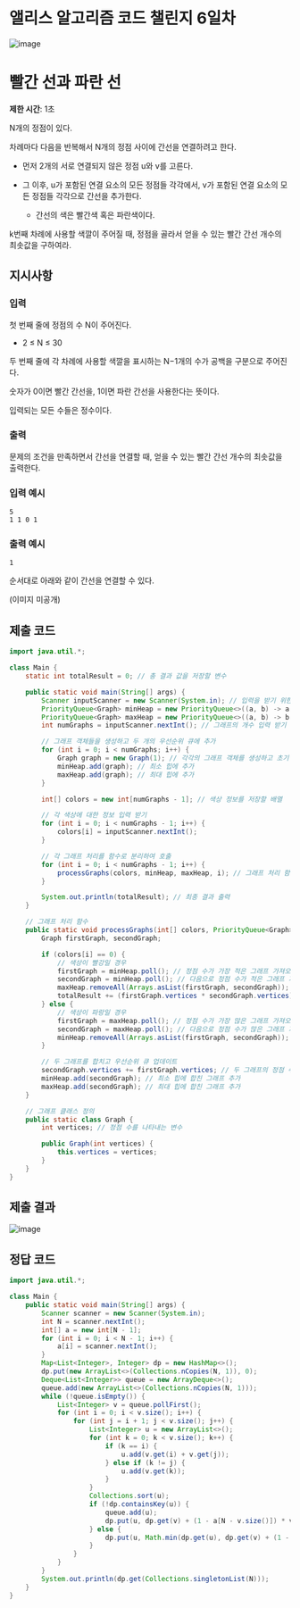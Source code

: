 # 앨리스 알고리즘 코드 챌린지 6일차

![image](https://imgur.com/ucRQM1q.png)

# 빨간 선과 파란 선

**제한 시간**: 1초

N개의 정점이 있다.

차례마다 다음을 반복해서 N개의 정점 사이에 간선을 연결하려고 한다.

- 먼저 2개의 서로 연결되지 않은 정점 u와 v를 고른다.

- 그 이후, u가 포함된 연결 요소의 모든 정점들 각각에서, v가 포함된 연결 요소의 모든 정점들 각각으로 간선을 추가한다.

  - 간선의 색은 빨간색 혹은 파란색이다.

k번째 차례에 사용할 색깔이 주어질 때, 정점을 골라서 얻을 수 있는 빨간 간선 개수의 최솟값을 구하여라.

## 지시사항

### 입력

첫 번째 줄에 정점의 수 N이 주어진다.

- 2 ≤ N ≤ 30

두 번째 줄에 각 차례에 사용할 색깔을 표시하는 N−1개의 수가 공백을 구분으로 주어진다.

숫자가 0이면 빨간 간선을, 1이면 파란 간선을 사용한다는 뜻이다.

입력되는 모든 수들은 정수이다.

### 출력

문제의 조건을 만족하면서 간선을 연결할 때, 얻을 수 있는 빨간 간선 개수의 최솟값을 출력한다.

### 입력 예시

```
5
1 1 0 1
```

### 출력 예시

```
1
```

순서대로 아래와 같이 간선을 연결할 수 있다.

(이미지 미공개)

## 제출 코드

```java
import java.util.*;

class Main {
    static int totalResult = 0; // 총 결과 값을 저장할 변수

    public static void main(String[] args) {
        Scanner inputScanner = new Scanner(System.in); // 입력을 받기 위한 Scanner 객체
        PriorityQueue<Graph> minHeap = new PriorityQueue<>((a, b) -> a.vertices - b.vertices); // 정점 수 기준 오름차순 우선순위 큐
        PriorityQueue<Graph> maxHeap = new PriorityQueue<>((a, b) -> b.vertices - a.vertices); // 정점 수 기준 내림차순 우선순위 큐
        int numGraphs = inputScanner.nextInt(); // 그래프의 개수 입력 받기

        // 그래프 객체들을 생성하고 두 개의 우선순위 큐에 추가
        for (int i = 0; i < numGraphs; i++) {
            Graph graph = new Graph(1); // 각각의 그래프 객체를 생성하고 초기 정점 수는 1로 설정
            minHeap.add(graph); // 최소 힙에 추가
            maxHeap.add(graph); // 최대 힙에 추가
        }

        int[] colors = new int[numGraphs - 1]; // 색상 정보를 저장할 배열

        // 각 색상에 대한 정보 입력 받기
        for (int i = 0; i < numGraphs - 1; i++) {
            colors[i] = inputScanner.nextInt();
        }

        // 각 그래프 처리를 함수로 분리하여 호출
        for (int i = 0; i < numGraphs - 1; i++) {
            processGraphs(colors, minHeap, maxHeap, i); // 그래프 처리 함수 호출
        }

        System.out.println(totalResult); // 최종 결과 출력
    }

    // 그래프 처리 함수
    public static void processGraphs(int[] colors, PriorityQueue<Graph> minHeap, PriorityQueue<Graph> maxHeap, int i) {
        Graph firstGraph, secondGraph;

        if (colors[i] == 0) {
            // 색상이 빨강일 경우
            firstGraph = minHeap.poll(); // 정점 수가 가장 적은 그래프 가져오기
            secondGraph = minHeap.poll(); // 다음으로 정점 수가 적은 그래프 가져오기
            maxHeap.removeAll(Arrays.asList(firstGraph, secondGraph)); // 최대 힙에서 해당 그래프들 제거
            totalResult += (firstGraph.vertices * secondGraph.vertices); // 결과 값에 더하기
        } else {
            // 색상이 파랑일 경우
            firstGraph = maxHeap.poll(); // 정점 수가 가장 많은 그래프 가져오기
            secondGraph = maxHeap.poll(); // 다음으로 정점 수가 많은 그래프 가져오기
            minHeap.removeAll(Arrays.asList(firstGraph, secondGraph)); // 최소 힙에서 해당 그래프들 제거
        }

        // 두 그래프를 합치고 우선순위 큐 업데이트
        secondGraph.vertices += firstGraph.vertices; // 두 그래프의 정점 수 합치기
        minHeap.add(secondGraph); // 최소 힙에 합친 그래프 추가
        maxHeap.add(secondGraph); // 최대 힙에 합친 그래프 추가
    }

    // 그래프 클래스 정의
    public static class Graph {
        int vertices; // 정점 수를 나타내는 변수

        public Graph(int vertices) {
            this.vertices = vertices;
        }
    }        
}
```

## 제출 결과

![image](https://imgur.com/KnFN8nD.png)

## 정답 코드

```java
import java.util.*;

class Main {
    public static void main(String[] args) {
        Scanner scanner = new Scanner(System.in);
        int N = scanner.nextInt();
        int[] a = new int[N - 1];
        for (int i = 0; i < N - 1; i++) {
            a[i] = scanner.nextInt();
        }
        Map<List<Integer>, Integer> dp = new HashMap<>();
        dp.put(new ArrayList<>(Collections.nCopies(N, 1)), 0);
        Deque<List<Integer>> queue = new ArrayDeque<>();
        queue.add(new ArrayList<>(Collections.nCopies(N, 1)));
        while (!queue.isEmpty()) {
            List<Integer> v = queue.pollFirst();
            for (int i = 0; i < v.size(); i++) {
                for (int j = i + 1; j < v.size(); j++) {
                    List<Integer> u = new ArrayList<>();
                    for (int k = 0; k < v.size(); k++) {
                        if (k == i) {
                            u.add(v.get(i) + v.get(j));
                        } else if (k != j) {
                            u.add(v.get(k));
                        }
                    }
                    Collections.sort(u);
                    if (!dp.containsKey(u)) {
                        queue.add(u);
                        dp.put(u, dp.get(v) + (1 - a[N - v.size()]) * v.get(i) * v.get(j));
                    } else {
                        dp.put(u, Math.min(dp.get(u), dp.get(v) + (1 - a[N - v.size()]) * v.get(i) * v.get(j)));
                    }
                }
            }
        }
        System.out.println(dp.get(Collections.singletonList(N)));
    }
}
```
